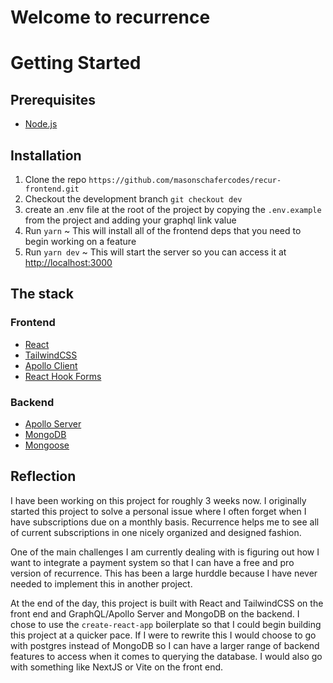 # Welcome to recurrence
# Getting Started

## Prerequisites
- [Node.js](https://nodejs.org/en/)

## Installation
1. Clone the repo
`https://github.com/masonschafercodes/recur-frontend.git`
2. Checkout the development branch
`git checkout dev`
3. create an .env file at the root of the project by copying the `.env.example` from the project and adding your graphql link value
4. Run `yarn` ~ This will install all of the frontend deps that you need to begin working on a feature
5. Run `yarn dev` ~ This will start the server so you can access it at [http://localhost:3000](http://localhost:3000)


## The stack

### Frontend
- [React](https://reactjs.org/)
- [TailwindCSS](https://tailwindcss.com/)
- [Apollo Client](https://www.apollographql.com/docs/react/)
- [React Hook Forms](https://react-hook-form.com/)

### Backend
- [Apollo Server](https://www.apollographql.com/docs/apollo-server/)
- [MongoDB](https://www.mongodb.com/)
- [Mongoose](https://mongoosejs.com/)

## Reflection

I have been working on this project for roughly 3 weeks now. I originally started this project to solve a personal issue where I often forget when I have subscriptions due on a monthly basis. Recurrence helps me to see all of current subscriptions in one nicely organized and designed fashion.

One of the main challenges I am currently dealing with is figuring out how I want to integrate a payment system so that I can have a free and pro version of recurrence. This has been a large hurddle because I have never needed to implement this in another project.

At the end of the day, this project is built with React and TailwindCSS on the front end and GraphQL/Apollo Server and MongoDB on the backend. I chose to use the `create-react-app` boilerplate so that I could begin building this project at a quicker pace. If I were to rewrite this I would choose to go with postgres instead of MongoDB so I can have a larger range of backend features to access when it comes to querying the database. I would also go with something like NextJS or Vite on the front end.
